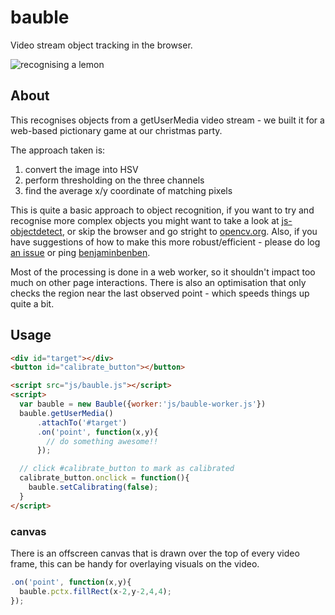 # bauble

Video stream object tracking in the browser.

![recognising a lemon](http://benjaminbenben.com/bauble-1.jpg)

## About

This recognises objects from a getUserMedia video stream - we built it for a web-based pictionary game at our christmas party.

The approach taken is:

1. convert the image into HSV
2. perform thresholding on the three channels
3. find the average x/y coordinate of matching pixels

This is quite a basic approach to object recognition,  if you want to try and recognise more complex objects you might want to take a look at [js-objectdetect](https://github.com/mtschirs/js-objectdetect), or skip the browser and go stright to [opencv.org](http://opencv.org/).  Also, if you have suggestions of how to make this more robust/efficient - please do log [an issue](https://github.com/whiteoctober/bauble/issues) or ping [benjaminbenben](https://twitter.com/benjaminbenben).

Most of the processing is done in a web worker, so it shouldn't impact too much on other page interactions.  There is also an optimisation that only checks the region near the last observed point - which speeds things up quite a bit.

## Usage

```html
<div id="target"></div>
<button id="calibrate_button"></button>

<script src="js/bauble.js"></script>
<script>
  var bauble = new Bauble({worker:'js/bauble-worker.js'})
  bauble.getUserMedia()
      .attachTo('#target')
      .on('point', function(x,y){
        // do something awesome!!
      });

  // click #calibrate_button to mark as calibrated
  calibrate_button.onclick = function(){
    bauble.setCalibrating(false);
  }
</script>
```


### canvas

There is an offscreen canvas that is drawn over the top of every video frame, this can be handy for overlaying visuals on the video.

```js
.on('point', function(x,y){
  bauble.pctx.fillRect(x-2,y-2,4,4);
});
```
